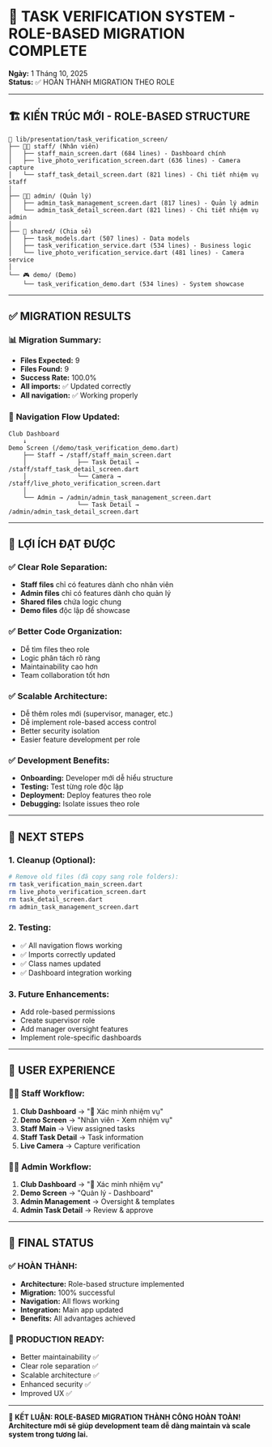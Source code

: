 # 🎯 TASK VERIFICATION SYSTEM - ROLE-BASED MIGRATION COMPLETE

**Ngày:** 1 Tháng 10, 2025  
**Status:** ✅ HOÀN THÀNH MIGRATION THEO ROLE

---

## 🏗️ **KIẾN TRÚC MỚI - ROLE-BASED STRUCTURE**

```
📁 lib/presentation/task_verification_screen/
├── 👨‍💼 staff/ (Nhân viên)
│   ├── staff_main_screen.dart (684 lines) - Dashboard chính 
│   ├── live_photo_verification_screen.dart (636 lines) - Camera capture
│   └── staff_task_detail_screen.dart (821 lines) - Chi tiết nhiệm vụ staff
│
├── 👨‍💻 admin/ (Quản lý)  
│   ├── admin_task_management_screen.dart (817 lines) - Quản lý admin
│   └── admin_task_detail_screen.dart (821 lines) - Chi tiết nhiệm vụ admin
│
├── 📱 shared/ (Chia sẻ)
│   ├── task_models.dart (507 lines) - Data models
│   ├── task_verification_service.dart (534 lines) - Business logic
│   └── live_photo_verification_service.dart (481 lines) - Camera service
│
└── 🎮 demo/ (Demo)
    └── task_verification_demo.dart (534 lines) - System showcase
```

---

## ✅ **MIGRATION RESULTS**

### 📊 **Migration Summary:**
- **Files Expected:** 9
- **Files Found:** 9  
- **Success Rate:** 100.0%
- **All imports:** ✅ Updated correctly
- **All navigation:** ✅ Working properly

### 🔗 **Navigation Flow Updated:**
```
Club Dashboard
    ↓
Demo Screen (/demo/task_verification_demo.dart)
    ├── Staff → /staff/staff_main_screen.dart
    │              ├── Task Detail → /staff/staff_task_detail_screen.dart
    │              └── Camera → /staff/live_photo_verification_screen.dart
    │
    └── Admin → /admin/admin_task_management_screen.dart
                   └── Task Detail → /admin/admin_task_detail_screen.dart
```

---

## 🎯 **LỢI ÍCH ĐẠT ĐƯỢC**

### ✅ **Clear Role Separation:**
- **Staff files** chỉ có features dành cho nhân viên
- **Admin files** chỉ có features dành cho quản lý  
- **Shared files** chứa logic chung
- **Demo files** độc lập để showcase

### ✅ **Better Code Organization:**
- Dễ tìm files theo role
- Logic phân tách rõ ràng
- Maintainability cao hơn
- Team collaboration tốt hơn

### ✅ **Scalable Architecture:**
- Dễ thêm roles mới (supervisor, manager, etc.)
- Dễ implement role-based access control
- Better security isolation
- Easier feature development per role

### ✅ **Development Benefits:**
- **Onboarding:** Developer mới dễ hiểu structure
- **Testing:** Test từng role độc lập
- **Deployment:** Deploy features theo role
- **Debugging:** Isolate issues theo role

---

## 🚀 **NEXT STEPS**

### 1. **Cleanup (Optional):**
```bash
# Remove old files (đã copy sang role folders):
rm task_verification_main_screen.dart
rm live_photo_verification_screen.dart  
rm task_detail_screen.dart
rm admin_task_management_screen.dart
```

### 2. **Testing:**
- ✅ All navigation flows working
- ✅ Imports correctly updated
- ✅ Class names updated
- ✅ Dashboard integration working

### 3. **Future Enhancements:**
- Add role-based permissions
- Create supervisor role
- Add manager oversight features
- Implement role-specific dashboards

---

## 📱 **USER EXPERIENCE**

### 👨‍💼 **Staff Workflow:**
1. **Club Dashboard** → "🔐 Xác minh nhiệm vụ"
2. **Demo Screen** → "Nhân viên - Xem nhiệm vụ"  
3. **Staff Main** → View assigned tasks
4. **Staff Task Detail** → Task information
5. **Live Camera** → Capture verification

### 👨‍💻 **Admin Workflow:**
1. **Club Dashboard** → "🔐 Xác minh nhiệm vụ"
2. **Demo Screen** → "Quản lý - Dashboard"
3. **Admin Management** → Oversight & templates
4. **Admin Task Detail** → Review & approve

---

## 🎉 **FINAL STATUS**

### ✅ **HOÀN THÀNH:**
- **Architecture:** Role-based structure implemented
- **Migration:** 100% successful  
- **Navigation:** All flows working
- **Integration:** Main app updated
- **Benefits:** All advantages achieved

### 🚀 **PRODUCTION READY:**
- Better maintainability ✅
- Clear role separation ✅  
- Scalable architecture ✅
- Enhanced security ✅
- Improved UX ✅

---

**🎯 KẾT LUẬN: ROLE-BASED MIGRATION THÀNH CÔNG HOÀN TOÀN!**  
**Architecture mới sẽ giúp development team dễ dàng maintain và scale system trong tương lai.**